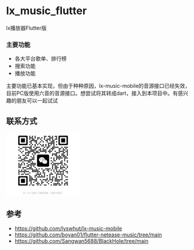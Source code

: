 # lx_music_flutter

lx播放器Flutter版


### 主要功能

- 各大平台歌单、排行榜
- 搜索功能
- 播放功能

主要功能已基本实现，但由于种种原因，lx-music-mobile的音源接口已经失效，目前PC版使用六音的音源接口。想尝试将其转成dart，接入到本项目中。有感兴趣的朋友可以一起试试





## 联系方式

<img src="./wechat.jpg" width="200px">


## 参考

- https://github.com/lyswhut/lx-music-mobile
- https://github.com/boyan01/flutter-netease-music/tree/main
- https://github.com/Sangwan5688/BlackHole/tree/main
